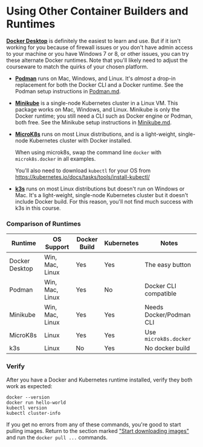 Using Other Container Builders and Runtimes
===========================================

**[Docker Desktop](README.md)** is definitely the easiest to learn and use. But if it isn't working for you because of firewall issues or you don't have admin access to your machine or you have Windows 7 or 8, or other issues, you can try these alternate Docker runtimes.  Note that you'll likely need to adjust the courseware to match the quirks of your chosen platform.

- **[Podman](Podman.md)** runs on Mac, Windows, and Linux.  It's *almost* a drop-in replacement for both the Docker CLI and a Docker runtime.  See the Podman setup instructions in [Podman.md](Podman.md).

- **[Minikube](Minikube.md)** is a single-node Kubernetes cluster in a Linux VM.  This package works on Mac, Windows, and Linux.  Minikube is only the Docker runtime; you still need a CLI such as Docker engine or Podman, both free.  See the Minikube setup instructions in [Minikube.md](Minikube.md).

- **[MicroK8s](https://microk8s.io/)** runs on most Linux distributions, and is a light-weight, single-node Kubernetes cluster with Docker installed.

   When using microk8s, swap the command line `docker` with `microk8s.docker` in all examples.

   You'll also need to download `kubectl` for your OS from https://kubernetes.io/docs/tasks/tools/install-kubectl/

- **[k3s](https://k3s.io/)** runs on most Linux distributions but doesn't run on Windows or Mac. It's a light-weight, single-node Kubernetes cluster but it doesn't include Docker build.  For this reason, you'll not find much success with k3s in this course.

### Comparison of Runtimes

| Runtime      | OS Support         | Docker Build | Kubernetes | Notes                        |
|--------------|--------------------|--------------|------------|------------------------------|
| Docker Desktop | Win, Mac, Linux  | Yes          | Yes        | The easy button               |
| Podman         | Win, Mac, Linux  | Yes          | No         | Docker CLI compatible         |
| Minikube       | Win, Mac, Linux  | Yes          | Yes        | Needs Docker/Podman CLI       |
| MicroK8s       | Linux            | Yes          | Yes        | Use `microk8s.docker`         |
| k3s            | Linux            | No           | Yes        | No docker build               |

### Verify

After you have a Docker and Kubernetes runtime installed, verify they both work as expected:

```
docker --version
docker run hello-world
kubectl version
kubectl cluster-info
```

If you get no errors from any of these commands, you're good to start pulling images.  Return to the section marked ["Start downloading images"](README.md#start-downloading-docker-images) and run the `docker pull ...` commands.
